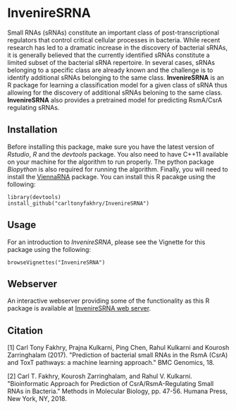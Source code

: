 # InvenireSRNA
Small RNAs (sRNAs) constitute an important class of post-transcriptional regulators that control critical cellular processes in bacteria. While recent research has led to a dramatic increase in the discovery of bacterial sRNAs, it is generally believed that the currently identified sRNAs constitute a limited subset of the bacterial sRNA repertoire. In several cases, sRNAs belonging to a specific class are already known and the challenge is to identify additional sRNAs belonging to the same class. **InvenireSRNA** is an R package for learning a classification model for a given class of sRNA thus allowing for the discovery of additional sRNAs beloning to the same class. **InvenireSRNA** also provides a pretrained model for predicting RsmA/CsrA regulating sRNAs.

## Installation
Before installing this package, make sure you have the latest version of *Rstudio*, *R* and the *devtools* package. You also need to have C++11 available on your machine for the algorithm to run properly. The python package *Biopython* is also required for running the algorithm. Finally, you will need to install the [ViennaRNA](http://www.tbi.univie.ac.at/RNA/) package. You can install this R pacakge using the following:
```{R}
library(devtools)
install_github("carltonyfakhry/InvenireSRNA")
```

## Usage
For an introduction to *InvenireSRNA*, please see the Vignette for this package using the following:

```{R}
browseVignettes("InvenireSRNA")
```

## Webserver
An interactive webserver providing some of the functionality as this R package is available at [InvenireSRNA web server](http://markov.math.umb.edu/inveniresrna/).

## Citation
[1] Carl Tony Fakhry, Prajna Kulkarni, Ping Chen, Rahul Kulkarni and Kourosh Zarringhalam (2017). "Prediction of bacterial small RNAs in the RsmA (CsrA) and ToxT pathways: a machine learning approach." BMC Genomics, 18.

[2] Carl T. Fakhry, Kourosh Zarringhalam, and Rahul V. Kulkarni. "Bioinformatic Approach for Prediction of CsrA/RsmA-Regulating Small
RNAs in Bacteria." Methods in Molecular Biology, pp. 47-56. Humana
Press, New York, NY, 2018.
